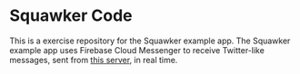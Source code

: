# Squawker Code

This is a exercise repository for the Squawker example app. The Squawker example app uses Firebase Cloud Messenger to receive Twitter-like messages, sent from [this server](https://squawkerfcmserver.udacity.com/), in real time. 
